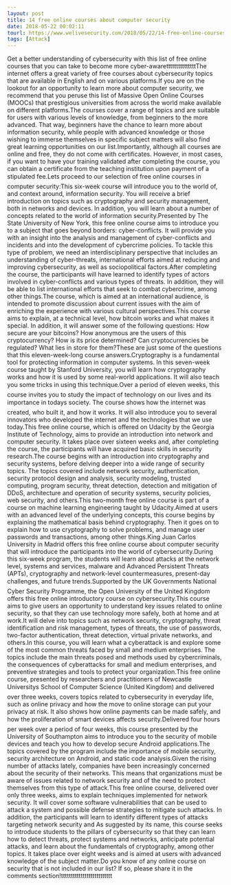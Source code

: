 ```yaml
---
layout: post
title: 14 free online courses about computer security
date: 2018-05-22 00:02:11
tourl: https://www.welivesecurity.com/2018/05/22/14-free-online-courses-computer-security/
tags: [Attack]
---
```

Get a better understanding of cybersecurity with this list of free online courses that you can take to become more cyber-awaretttttttttttttttThe internet offers a great variety of free courses about cybersecurity topics that are available in English and on various platforms.If you are on the lookout for an opportunity to learn more about computer security, we recommend that you peruse this list of Massive Open Online Courses (MOOCs) that prestigious universities from across the world make available on different platforms.The courses cover a range of topics and are suitable for users with various levels of knowledge, from beginners to the more advanced. That way, beginners have the chance to learn more about information security, while people with advanced knowledge or those wishing to immerse themselves in specific subject matters will also find great learning opportunities on our list.Importantly, although all courses are online and free, they do not come with certificates. However, in most cases, if you want to have your training validated after completing the course, you can obtain a certificate from the teaching institution upon payment of a stipulated fee.Lets proceed to our selection of free online courses in computer security:This six-week course will introduce you to the world of, and context around, information security. You will receive a brief introduction on topics such as cryptography and security management, both in networks and devices. In addition, you will learn about a number of concepts related to the world of information security.Presented by The State University of New York, this free online course aims to introduce you to a subject that goes beyond borders: cyber-conflicts. It will provide you with an insight into the analysis and management of cyber-conflicts and incidents and into the development of cybercrime policies. To tackle this type of problem, we need an interdisciplinary perspective that includes an understanding of cyber-threats, international efforts aimed at reducing and improving cybersecurity, as well as sociopolitical factors.After completing the course, the participants will have learned to identify types of actors involved in cyber-conflicts and various types of threats. In addition, they will be able to list international efforts that seek to combat cybercrime, among other things.The course, which is aimed at an international audience, is intended to promote discussion about current issues with the aim of enriching the experience with various cultural perspectives.This course aims to explain, at a technical level, how bitcoin works and what makes it special. In addition, it will answer some of the following questions: How secure are your bitcoins? How anonymous are the users of this cryptocurrency? How is its price determined? Can cryptocurrencies be regulated? What lies in store for them?These are just some of the questions that this eleven-week-long course answers.Cryptography is a fundamental tool for protecting information in computer systems. In this seven-week course taught by Stanford University, you will learn how cryptography works and how it is used by some real-world applications. It will also teach you some tricks in using this technique.Over a period of eleven weeks, this course invites you to study the impact of technology on our lives and its importance in todays society. The course shows how the internet was created, who built it, and how it works. It will also introduce you to several innovators who developed the internet and the technologies that we use today.This free online course, which is offered on Udacity by the Georgia Institute of Technology, aims to provide an introduction into network and computer security. It takes place over sixteen weeks and, after completing the course, the participants will have acquired basic skills in security research.The course begins with an introduction into cryptography and security systems, before delving deeper into a wide range of security topics. The topics covered include network security, authentication, security protocol design and analysis, security modeling, trusted computing, program security, threat detection, detection and mitigation of DDoS, architecture and operation of security systems, security policies, web security, and others.This two-month free online course is part of a course on machine learning engineering taught by Udacity.Aimed at users with an advanced level of the underlying concepts, this course begins by explaining the mathematical basis behind cryptography. Then it goes on to explain how to use cryptography to solve problems, and manage user passwords and transactions, among other things.King Juan Carlos University in Madrid offers this free online course about computer security that will introduce the participants into the world of cybersecurity.During this six-week program, the students will learn about attacks at the network level, systems and services, malware and Advanced Persistent Threats (APTs), cryptography and network-level countermeasures, present-day challenges, and future trends.Supported by the UK Governments National Cyber Security Programme, the Open University of the United Kingdom offers this free online introductory course on cybersecurity.This course aims to give users an opportunity to understand key issues related to online security, so that they can use technology more safely, both at home and at work.It will delve into topics such as network security, cryptography, threat identification and risk management, types of threats, the use of passwords, two-factor authentication, threat detection, virtual private networks, and others.In this course, you will learn what a cyberattack is and explore some of the most common threats faced by small and medium enterprises. The topics include the main threats posed and methods used by cybercriminals, the consequences of cyberattacks for small and medium enterprises, and preventive strategies and tools to protect your organization.This free online course, presented by researchers and practitioners of Newcastle Universitys School of Computer Science (United Kingdom) and delivered over three weeks, covers topics related to cybersecurity in everyday life, such as online privacy and how the move to online storage can put your privacy at risk. It also shows how online payments can be made safely, and how the proliferation of smart devices affects security.Delivered four hours per week over a period of four weeks, this course presented by the University of Southampton aims to introduce you to the security of mobile devices and teach you how to develop secure Android applications.The topics covered by the program include the importance of mobile security, security architecture on Android, and static code analysis.Given the rising number of attacks lately, companies have been increasingly concerned about the security of their networks. This means that organizations must be aware of issues related to network security and of the need to protect themselves from this type of attack.This free online course, delivered over only three weeks, aims to explain techniques implemented for network security. It will cover some software vulnerabilities that can be used to attack a system and possible defense strategies to mitigate such attacks. In addition, the participants will learn to identify different types of attacks targeting network security and As suggested by its name, this course seeks to introduce students to the pillars of cybersecurity so that they can learn how to detect threats, protect systems and networks, anticipate potential attacks, and learn about the fundamentals of cryptography, among other topics. It takes place over eight weeks and is aimed at users with advanced knowledge of the subject matter.Do you know of any online course on security that is not included in our list? If so, please share it in the comments section!tttttttttttttttttttttttttt